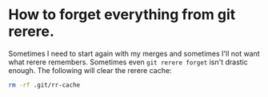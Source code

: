 # How to forget everything from git rerere.

Sometimes I need to start again with my merges and sometimes I'll not want what rerere remembers. 
Sometimes even `git rerere forget` isn't drastic enough. The following will clear the rerere cache:

```bash
rm -rf .git/rr-cache
```
